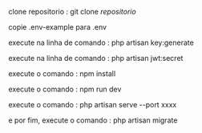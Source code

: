 <p>clone repositorio : git clone <i>repositorio</i></p>
<p>copie .env-example para .env</p>
<p>execute na linha de comando : php artisan key:generate</p>
<p>execute na linha de comando : php artisan jwt:secret</p>
<p>execute o comando : npm install</p>
<p>execute o comando : npm run dev</p>
<p>execute o comando : php artisan serve --port xxxx</p>
<p>e por fim, execute o comando : php artisan migrate</p>
